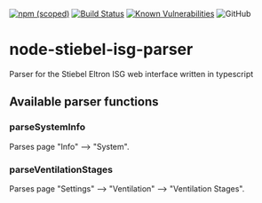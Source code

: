 [![npm (scoped)](https://img.shields.io/npm/v/@tfaster/node-stiebel-isg-parser?label=@tfaster/node-stiebel-isg-parser&style=flat-square)](https://www.npmjs.com/package/@tfaster/node-stiebel-isg-parser)
[![Build Status](https://travis-ci.org/tFaster/node-stiebel-isg-parser.svg?branch=master)](https://travis-ci.org/tFaster/node-stiebel-isg-parser)
[![Known Vulnerabilities](https://snyk.io/test/github/tFaster/node-stiebel-isg-parser/badge.svg?targetFile=package.json)](https://snyk.io/test/github/tFaster/node-stiebel-isg-parser?targetFile=package.json)
![GitHub](https://img.shields.io/github/license/tFaster/node-stiebel-isg-parser?style=flat-square)
# node-stiebel-isg-parser
Parser for the Stiebel Eltron ISG web interface written in typescript

## Available parser functions

### parseSystemInfo
Parses page "Info" --> "System".

### parseVentilationStages
Parses page "Settings" --> "Ventilation" --> "Ventilation Stages".
